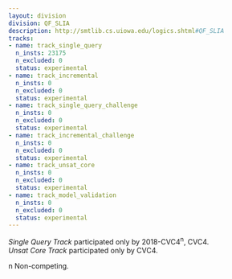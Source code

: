 ```yaml
---
layout: division
division: QF_SLIA
description: http://smtlib.cs.uiowa.edu/logics.shtml#QF_SLIA
tracks:
- name: track_single_query
  n_insts: 23175
  n_excluded: 0
  status: experimental
- name: track_incremental
  n_insts: 0
  n_excluded: 0
  status: experimental
- name: track_single_query_challenge
  n_insts: 0
  n_excluded: 0
  status: experimental
- name: track_incremental_challenge
  n_insts: 0
  n_excluded: 0
  status: experimental
- name: track_unsat_core
  n_insts: 0
  n_excluded: 0
  status: experimental
- name: track_model_validation
  n_insts: 0
  n_excluded: 0
  status: experimental
---
```

*Single Query Track* participated only by 2018-CVC4<sup>n</sup>, CVC4.  
*Unsat Core Track* participated only by CVC4.

n Non-competing.
